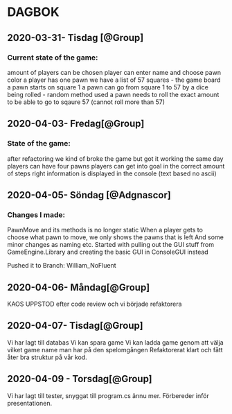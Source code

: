# DAGBOK
## 2020-03-31- Tisdag [@Group]
### Current state of the game:
amount of players can be chosen
player can enter name and choose pawn color
a player has one pawn
we have a list of 57 squares - the game board
a pawn starts on square 1
a pawn can go from square 1 to 57 by a dice being rolled - random method used
a pawn needs to roll the exact amount to be able to go to sqaure 57 (cannot roll more than 57)

## 2020-04-03- Fredag[@Group]
### State of the game: 
after refactoring we kind of broke the game but got it working the same day
players can have four pawns
players can get into goal in the correct amount of steps
right information is displayed in the console (text based no ascii)

## 2020-04-05- Söndag [@Adgnascor]
### Changes I made:
PawnMove and its methods is no longer static
When a player gets to choose what pawn to move, we only shows the pawns that is left
And some minor changes as naming etc.
Started with pulling out the GUI stuff from GameEngine.Library and creating the basic GUI in ConsoleGUI instead

Pushed it to Branch: William_NoFluent

## 2020-04-06- Måndag[@Group]
KAOS UPPSTOD efter code review och vi började refaktorera

## 2020-04-07- Tisdag[@Group]
Vi har lagt till databas
Vi kan spara game
Vi kan ladda game genom att välja vilket game name man har på den spelomgången
Refaktorerat klart och fått åter bra struktur på vår kod.

## 2020-04-09 - Torsdag[@Group]
Vi har lagt till tester, snyggat till program.cs ännu mer. 
Förbereder inför presentationen.
